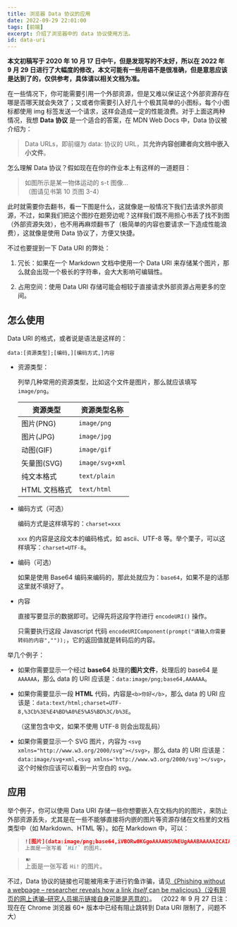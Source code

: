 ```yaml
---
title: 浏览器 Data 协议的应用
date: 2022-09-29 22:01:00
tags: [前端]
excerpt: 介绍了浏览器中的 data 协议使用方法。
id: data-uri
---
```


**本文初稿写于 2020 年 10 月 17 日中午，但是发现写的不太好，所以在 2022 年 9 月 29 日进行了大幅度的修改，本文可能有一些用语不是很准确，但是意思应该是达到了的，仅供参考，具体请以相关文档为准。**

在一些情况下，你可能需要引用一个外部资源，但是又难以保证这个外部资源存在哪是否哪天就会失效了；又或者你需要引入好几十个极其简单的小图标，每个小图标都使用 img 标签发送一个请求，这样会造成一定的性能浪费。对于上面这两种情况，我想 **Data 协议** 是一个适合的答案，在 MDN Web Docs 中，Data 协议被介绍为：

> Data URLs，即前缀为 data: 协议的 URL，其**允许内容创建者向文档中嵌入小文件**。

怎么理解 Data 协议？假如现在在你的作业本上有这样的一道题目：

> 如图所示是某一物体运动的 s-t 图像...  
>  （图请见书第 10 页图 3-4）

此时就需要你去翻书，看一下图是什么，这就像是一般情况下我们去请求外部资源，不过，如果我们把这个图抄在题旁边呢？这样我们既不用担心书丢了找不到图（外部资源失效），也不用再麻烦翻书了（极简单的内容也要请求一下造成性能浪费），这就像是使用 Data 协议了，方便又快捷。

不过也要提到一下 Data URI 的弊处：

1. 冗长：如果在一个 Markdown 文档中使用一个 Data URI 来存储某个图片，那么就会出现一个极长的字符串，会大大影响可编辑性。

2. 占用空间：使用 Data URI 存储可能会相较于直接请求外部资源占用更多的空间。

## 怎么使用

Data URI 的格式，或者说是语法是这样的：

```
data:[资源类型];[编码,][编码方式,]内容
```

- 资源类型：

  列举几种常用的资源类型，比如这个文件是图片，那么就应该填写 `image/png`。

  | 资源类型      | 资源类型名称    |
  | ------------- | --------------- |
  | 图片(PNG)     | `image/png`     |
  | 图片(JPG)     | `image/jpg`     |
  | 动图(GIF)     | `image/gif`     |
  | 矢量图(SVG)   | `image/svg+xml` |
  | 纯文本格式    | `text/plain`    |
  | HTML 文档格式 | `text/html`     |

- 编码方式（可选）

  编码方式是这样填写的：`charset=xxx`

  `xxx` 的内容是这段文本的编码格式，如 ascii、UTF-8 等。举个栗子，可以这样填写：`charset=UTF-8`。

- 编码（可选）

  如果是使用 Base64 编码来编码的，那此处就应为：`base64`，如果不是的话那这里就不填好了。

- 内容

  直接写要显示的数据即可。记得先将这段字符进行 `encodeURI()` 操作。

  只需要执行这段 Javascript 代码 `encodeURIComponent(prompt("请输入你需要转码的内容",""));`，它的返回值就是转码后的内容。

  <div id="encode" style="display: none;">
    <h3>将文本内容进行转换为 Data URI</h3>
    <button id="encodeURI">输入内容并获取 Data URI</button>
    <pre id="encodeResult" class="hljs language-css">No Result</pre>
    <script>
      // 支持 Javascript 脚本就显示这个小工具
      document.querySelector('#encode').style.display = 'block';
      // 绑定点击事件
      document.querySelector('#encodeURI').addEventListener('click', (e) => {
        document.querySelector('#encodeResult').innerText = `data:text/html;charset=UTF-8,` + encodeURIComponent(prompt("请输入你需要转码的内容",""));
      })
    </script>
    <style>
      #encodeResult { 
        padding: 1em;
        overflow-x: auto;
      }
      #encode { margin: 1em; }
    </style>
  </div>
  <div id="convert" style="display: none;">
    <h3>将文件转换为 Data URI</h3>
    <input type="file" id="convert-base64">
    <pre id="convert-result" class="hljs language-css">No Result</pre>
    <script>
      document.querySelector('#convert').style.display = 'block';
      // 绑定点击事件
      document.querySelector('#convert-base64').addEventListener('input', (e) => {
        let reader = new FileReader();
        reader.readAsDataURL(document.querySelector('#convert-base64').files[0]);
        reader.onload = () => {
          if(reader.result.length > 1024 * 1024) {
            alert('文件过大（文件的大小限制为 1 MB）');
            return;
          }
          document.querySelector('#convert-result').innerText = reader.result;
        };
      })
    </script>
    <style>
      #convertResult { padding: 1em; }
      #convert { margin: 1em; }
      #convert-result {
        padding: 1em;
        overflow-x: auto;
      }
    </style>
  </div>

举几个例子：

- 如果你需要显示一个经过 **base64** 处理的**图片文件**，处理后的 base64 是`AAAAAA`，那么 data 的 URI 应该是：`data:image/png;base64,AAAAAA`。

- 如果你需要显示一段 **HTML** 代码，内容是`<b>你好</b>`，那么 data 的 URI 应该是：`data:text/html;charset=UTF-8,%3Cb%3E%E4%BD%A0%E5%A5%BD%3C/b%3E`。

  （这里包含中文，如果不使用 UTF-8 则会出现乱码）

- 如果你需要显示一个 SVG 图片，内容为 `<svg xmlns="http://www.w3.org/2000/svg"></svg>`，那么 data 的 URI 应该是：`data:image/svg+xml,<svg xmlns='http://www.w3.org/2000/svg'></svg>`，这个时候你应该可以看到一片空白的 svg。

## 应用

举个例子，你可以使用 Data URI 存储一些你想要嵌入在文档内的的图片，来防止外部资源丢失，尤其是在一些不能够直接将内嵌的图片等资源存储在文档里的文档类型中（如 Markdown、HTML 等）。如在 Markdown 中，可以：

> ```markdown
> ![图片](data:image/png;base64,iVBORw0KGgoAAAANSUhEUgAAABAAAAAICAIAAAB/FOjAAAAAAXNSR0IArs4c6QAAAARnQU1BAACxjwv8YQUAAAAJcEhZcwAAFiUAABYlAUlSJPAAAAA8SURBVChTY/z//z8DKYAJSjMwMDIyopHIDDhAaEAGeKxF0YDHYDhA0UCMf7A7CQ4wjSCgAdNtJAYrAwMA3qUPFUTBASYAAAAASUVORK5CYII=)  
> 上面是一张写着 `Hi!` 的图片。
> ```  

> ![图片](data:image/png;base64,iVBORw0KGgoAAAANSUhEUgAAABAAAAAICAIAAAB/FOjAAAAAAXNSR0IArs4c6QAAAARnQU1BAACxjwv8YQUAAAAJcEhZcwAAFiUAABYlAUlSJPAAAAA8SURBVChTY/z//z8DKYAJSjMwMDIyopHIDDhAaEAGeKxF0YDHYDhA0UCMf7A7CQ4wjSCgAdNtJAYrAwMA3qUPFUTBASYAAAAASUVORK5CYII=)  
> 上面是一张写着 `Hi!` 的图片。


不过，Data
协议的链接也可能被用来于进行钓鱼诈骗，请见[《Phishing without a webpage
– researcher reveals how a link _itself_ can be
malicious》（没有网页的网上诱骗–研究人员揭示链接自身可能是恶意的）](https://nakedsecurity.sophos.com/2012/08/31/phishing-without-a-webpage-researcher-reveals-how-a-link-itself-can-be-malicious/)。
（2022 年 9 月 27 日注：现在在 Chrome 浏览器 60+ 版本中已经有阻止跳转到 Data URI
限制了，问题不大）
